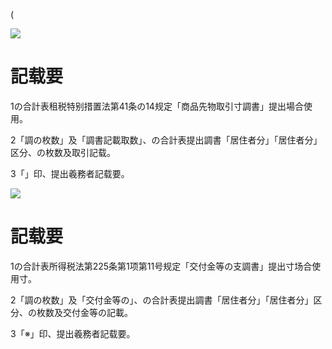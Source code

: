 (

![](https://www.nta.go.jp/tmp/aa99c298-b26a-450f-b21f-b64a8d7ea965/images/6df5f859d6623c6f1ac1eeee4b21bab296fb24d3493ccd3d31e81601bfee040a.jpg)

# 記载要

1の合計表租税特别措置法第41条の14规定「商品先物取引寸調書」提出場合使用。

2「調の枚数」及「調書記載取数」、の合計表提出調書「居住者分」「居住者分」区分、の枚数及取引記载。

3「」印、提出羲務者記载要。

![](https://www.nta.go.jp/tmp/aa99c298-b26a-450f-b21f-b64a8d7ea965/images/6229120835bd923e4b82432269dd3590eb35da1f2e47674b6bcebce7b53280be.jpg)

# 記载要

1の合計表所得税法第225条第1项第11号规定「交付金等の支調書」提出寸场合使用寸。

2「調の枚数」及「交付金等の」、の合計表提出調書「居住者分」「居住者分」区分、の枚数及交付金等の記載。

3「※」印、提出羲務者記载要。